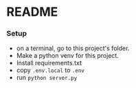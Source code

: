 # README #

### Setup ###
* on a terminal, go to this project's folder.
* Make a python venv for this project.
* Install requirements.txt
* copy `.env.local` to `.env`
* run `python server.py`
